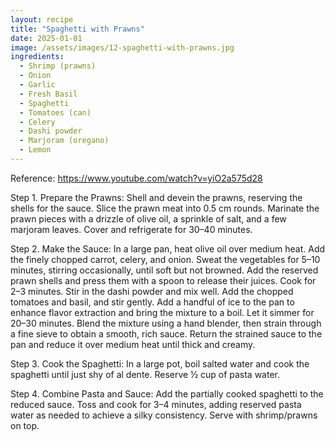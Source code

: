 ```yaml
---
layout: recipe
title: "Spaghetti with Prawns"
date: 2025-01-01
image: /assets/images/12-spaghetti-with-prawns.jpg
ingredients:
  - Shrimp (prawns)
  - Onion
  - Garlic
  - Fresh Basil
  - Spaghetti
  - Tomatoes (can)
  - Celery
  - Dashi powder
  - Marjoram (oregano)
  - Lemon
---
```


Reference: https://www.youtube.com/watch?v=yiO2a575d28

Step 1. Prepare the Prawns:
Shell and devein the prawns, reserving the shells for the sauce.
Slice the prawn meat into 0.5 cm rounds.
Marinate the prawn pieces with a drizzle of olive oil, a sprinkle of salt, and a few marjoram leaves. Cover and refrigerate for 30–40 minutes.

Step 2. Make the Sauce:
In a large pan, heat olive oil over medium heat. Add the finely chopped carrot, celery, and onion. Sweat the vegetables for 5–10 minutes, stirring occasionally, until soft but not browned.
Add the reserved prawn shells and press them with a spoon to release their juices. Cook for 2–3 minutes.
Stir in the dashi powder and mix well. Add the chopped tomatoes and basil, and stir gently.
Add a handful of ice to the pan to enhance flavor extraction and bring the mixture to a boil. Let it simmer for 20–30 minutes.
Blend the mixture using a hand blender, then strain through a fine sieve to obtain a smooth, rich sauce.
Return the strained sauce to the pan and reduce it over medium heat until thick and creamy.

Step 3. Cook the Spaghetti:
In a large pot, boil salted water and cook the spaghetti until just shy of al dente. Reserve ½ cup of pasta water.

Step 4. Combine Pasta and Sauce:
Add the partially cooked spaghetti to the reduced sauce. Toss and cook for 3–4 minutes, adding reserved pasta water as needed to achieve a silky consistency. Serve with shrimp/prawns on top.